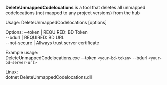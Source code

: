 **DeleteUnmappedCodelocations** is a tool that deletes all unmapped codelocations (not mapped to any project versions) from the hub    

Usage: DeleteUnmappedCodelocations [options]

Options:
--token | REQUIRED: BD Token  
--bdurl | REQUIRED: BD URL  
--not-secure | Allways trust server certificate  

Example usage:  
DeleteUnmappedCodelocations.exe --token `<your-bd-token>` --bdurl `<your-bd-server-url>`  

Linux:  
dotnet DeleteUnmappedCodelocations.dll
